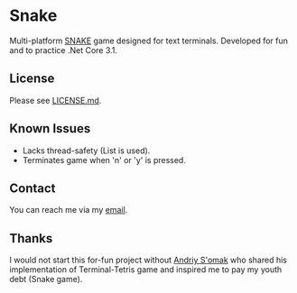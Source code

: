 # Snake 
Multi-platform [SNAKE](https://en.wikipedia.org/wiki/Snake_(video_game_genre)) game designed for text terminals.
Developed for fun and to practice .Net Core 3.1.

## License
Please see [LICENSE.md](LICENSE.md).

## Known Issues
- Lacks thread-safety (List<T> is used).
- Terminates game when 'n' or 'y' is pressed.

## Contact
You can reach me via my [email](mailto://denis.golovin@gmail.com).

## Thanks
I would not start this for-fun project without [Andriy S'omak](https://github.com/semack/terminal-tetris) 
who shared his implementation of Terminal-Tetris game and inspired me to pay my youth debt (Snake game).
